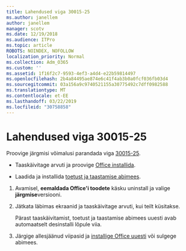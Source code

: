 ```yaml
---
title: Lahendused viga 30015-25
ms.author: janellem
author: janellem
manager: scotv
ms.date: 12/19/2018
ms.audience: ITPro
ms.topic: article
ROBOTS: NOINDEX, NOFOLLOW
localization_priority: Normal
ms.collection: Adm_O365
ms.custom: ''
ms.assetid: 1f16f2c7-9593-4ef3-a4d4-e22b59814497
ms.openlocfilehash: 2b4a84495ae874e6c41f4ab3b0a0fcf036fb03d4
ms.sourcegitcommit: 03a156a9c9740521155a30775492c7dff0982588
ms.translationtype: MT
ms.contentlocale: et-EE
ms.lasthandoff: 03/22/2019
ms.locfileid: "30758858"
---
```

# <a name="solutions-for-error-30015-25"></a>Lahendused viga 30015-25

Proovige järgmisi võimalusi parandada viga [30015-25](https://support.office.com/article/d5df89a9-0507-4b4c-92f9-22f457e630aa?wt.mc_id=Alchemy_ClientDIA).
  
- Taaskäivitage arvuti ja proovige [Office installida](https://portal.office.com/OLS/MySoftware.aspx).
    
- Laadida ja installida [toetust ja taastamise abimees](https://aka.ms/SARA-OfficeUninstall-Alchemy).
    
1. Avamisel, **eemaldada Office'i toodete** käsku uninstall ja valige **järgmise**versiooni. 
    
2. Jätkata läbimas ekraanid ja taaskäivitage arvuti, kui teilt küsitakse.
    
    Pärast taaskäivitamist, toetust ja taastamise abimees uuesti avab automaatselt desinstalli lõpule viia.
    
3. Järgige allesjäänud viipasid ja [installige Office uuesti](https://portal.office.com/OLS/MySoftware.aspx) või sulgege abimees. 
    

